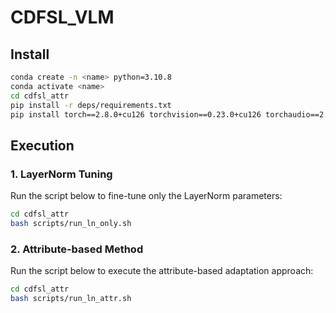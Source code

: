 # CDFSL_VLM
##  Install
```bash
conda create -n <name> python=3.10.8
conda activate <name>
cd cdfsl_attr
pip install -r deps/requirements.txt
pip install torch==2.8.0+cu126 torchvision==0.23.0+cu126 torchaudio==2.8.0 --extra-index-url https://download.pytorch.org/whl/cu126
```

##  Execution

### 1. LayerNorm Tuning
Run the script below to fine-tune only the LayerNorm parameters:
```bash
cd cdfsl_attr
bash scripts/run_ln_only.sh
```

### 2. Attribute-based Method
Run the script below to execute the attribute-based adaptation approach:
```bash
cd cdfsl_attr
bash scripts/run_ln_attr.sh
```
